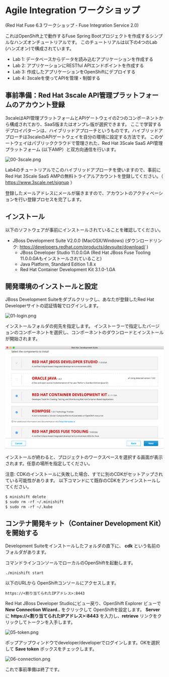 # Agile Integration ワークショップ
(Red Hat Fuse 6.3 ワークショップ - Fuse Integration Service 2.0)

これはOpenShift上で動作するFuse Spring Bootプロジェクトを作成するシンプルなハンズオンチュートリアルです。
このチュートリアルは以下の4つのLab (ハンズオン)で構成されています。

* Lab 1: データベースからデータを読み込むアプリケーションを作成する
* Lab 2: アプリケーションにRESTful APIエンドポイントを作成する
* Lab 3: 作成したアプリケーションをOpenShiftにデプロイする
* Lab 4: 3scaleを使ってAPIを管理・制御する

## 事前準備：Red Hat 3scale API管理プラットフォームのアカウント登録
3scaleはAPI管理プラットフォームとAPIゲートウェイの2つのコンポーネントから構成されており、SaaS版またはオンプレ版が選択できます。
ここで学習するデプロイパターンは、ハイブリッドアプローチというものです。ハイブリッドアプローチは3scaleのAPIゲートウェイを自分の環境に設定する方法です。
このゲートウェイはパブリッククラウドで管理された、Red Hat 3Scale SaaS API管理プラットフォーム (以下AMP）と双方向通信を行います。

![00-3scale.png](./img/00-3scale.png)

Lab4のチュートリアルでこのハイブリッドアプローチを使いますので、事前にRed Hat 3Scale SaaS AMPの無料トライアルアカウントを登録してください。（ https://www.3scale.net/signup ）

登録したメールアドレスにメールが届きますので、アカウントのアクティベーションを行い登録プロセスを完了します。

## インストール
以下のソフトウェアが事前にインストールされていることを確認してください。

* JBoss Development Suite V2.0.0 (MacOSX/Windows)
	(ダウンロードリンク: https://developers.redhat.com/products/devsuite/download/ )
	* JBoss Developer Studio 11.0.0.GA (Red Hat JBoss Fuse Tooling 11.0.0.GAもインストールされていること)
	* Java Platform, Standard Edition 1.8.x
	* Red Hat Container Development Kit 3.1.0-1.GA

## 開発環境のインストールと設定
JBoss Development Suiteをダブルクリックし、あなたが登録したRed Hat Developerサイトの認証情報でログインします。

![01-login.png](./img/01-login.png)

インストールフォルダの宛先を指定します。
インストーラーで指定したバージョンのコンポーネントを選択し、コンポーネントのダウンロードとインストールが開始されます。

![02-components.png](./img/02-components.png)

インストールが終わると、プロジェクトのワークスペースを選択する画面が表示されます。任意の場所を指定してください。

注意: CDKのインストールに失敗した場合、すでに別のCDKがセットアップされている可能性があります。
以下コマンドにて既存のCDKをアンインストールしてください。
```
$ minishift delete
$ sudo rm -rf ~/.minishift
$ sudo rm -rf ~/.kube
```

## コンテナ開発キット（Container Development Kit）を開始する

Development Suiteをインストールしたフォルダの直下に、 **cdk** という名前のフォルダがあります。

コマンドラインコンソールでローカルのOpenShiftを起動します。

```
./minishift start
```

以下のURLから OpenShiftコンソールにアクセスします。

```
https://<割り当てられたIPアドレス>:8443
```

Red Hat JBoss Developer Studioにビュー戻り、OpenShift Explorer ビューで **New Connection Wizard..** をクリックして OpenShiftを設定します。
**Server** に **https://<割り当てられたIPアドレス>:8443** を入力し、**retrieve** リンクをクリックしてトークンを入手します。

![05-token.png](./img/05-token.png)

ポップアップウィンドウでdeveloper/developerでログインします。OKを選択して **Save token** ボックスをチェックします。

![06-connection.png](./img/06-connection.png)

これで事前準備は終了です。



